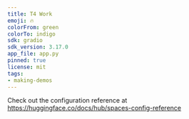 ```yaml
---
title: T4 Work
emoji: 🔥
colorFrom: green
colorTo: indigo
sdk: gradio
sdk_version: 3.17.0
app_file: app.py
pinned: true
license: mit
tags:
- making-demos
---
```


Check out the configuration reference at https://huggingface.co/docs/hub/spaces-config-reference